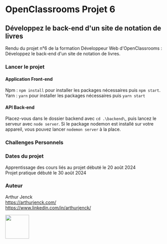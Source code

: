 # OpenClassrooms Projet 6

## Développez le back-end d'un site de notation de livres

Rendu du projet n°6 de la formation Développeur Web d'OpenClassrooms : Développez le back-end d'un site de notation de livres.

### Lancer le projet

#### Application Front-end

Npm : `npm install` pour installer les packages nécessaires puis `npm start`.  
Yarn : `yarn` pour installer les packages nécessaires puis `yarn start`

#### API Back-end

Placez-vous dans le dossier backend avec `cd .\backend\`, puis lancez le serveur avec `node server`. Si le package nodemon est installé sur votre appareil, vous pouvez lancer `nodemon server` à la place.

### Challenges Personnels

### Dates du projet

Apprentissage des cours liés au projet débuté le 20 août 2024  
Projet pratique débuté le 30 août 2024

### Auteur

Arthur Jenck  
https://arthurjenck.com/  
https://www.linkedin.com/in/arthurjenck/

<img src="https://i.ibb.co/grKRmmn/Logo-Jaune-PNG.png" width="75">
